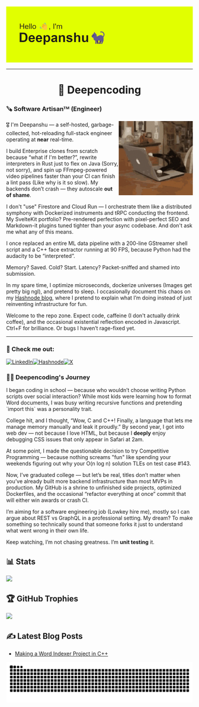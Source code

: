 ![Header](./header.png)

<hr>

<h1 align="center">🤖 Deepencoding</h1>
<h3 align="left">🪚 Software Artisanᵀᴹ (Engineer)</h3>

<img style="padding:'50px'" align="right" width="200" src="/cat.gif" alt="my GIF cat">

🎖️ I'm Deepanshu — a self-hosted, garbage-collected, hot-reloading full-stack engineer operating at **near** real-time.

I build Enterprise clones from scratch because “what if I'm better?”, rewrite interpreters in Rust just to flex on Java (Sorry, not sorry), and spin up FFmpeg-powered video pipelines faster than your CI can finish a lint pass (Like why is it so slow). My backends don’t crash — they autoscale **out of shame**.

I don't "use" Firestore and Cloud Run — I orchestrate them like a distributed symphony with Dockerized instruments and tRPC conducting the frontend. My SvelteKit portfolio? Pre-rendered perfection with pixel-perfect SEO and Markdown-it plugins tuned tighter than your async codebase. And don't ask me what any of this means.

I once replaced an entire ML data pipeline with a 200-line GStreamer shell script and a C++ face extractor running at 90 FPS, because Python had the audacity to be “interpreted”.

Memory? Saved. Cold? Start. Latency? Packet-sniffed and shamed into submission.

In my spare time, I optimize microseconds, dockerize universes (Images get pretty big ngl), and pretend to sleep. I occasionally document this chaos on my <a href="https://deepencoding.hashnode.dev/" target="_blank">Hashnode blog</a>, where I pretend to explain what I’m doing instead of just reinventing infrastructure for fun.

Welcome to the repo zone. Expect code, caffeine (I don't actually drink coffee), and the occasional existential reflection encoded in Javascript. Ctrl+F for brilliance. Or bugs I haven’t rage-fixed yet.

<hr>

<h3 align="left">👀 Check me out:</h3>
<p align="left">

  [![LinkedIn](https://img.shields.io/badge/LinkedIn-0077B5?style=for-the-badge&logo=linkedin&logoColor=white)](https://linkedin.com/in/deepanshu-gautam-33385b144)[![Hashnode](https://img.shields.io/badge/Hashnode-02075d?style=for-the-badge&logo=hashnode&logoColor=white)](https://hashnode.com/@deepencoding)[![X](https://img.shields.io/badge/X.com-14171A?style=for-the-badge&logo=x&logoColor=white)](https://twitter.com/deepencoding)
  
</p>

<summary><h3>👨‍💻 Deepencoding's Journey</h3></summary>
I began coding in school — because who wouldn’t choose writing Python scripts over social interaction? While most kids were learning how to format Word documents, I was busy writing recursive functions and pretending `import this` was a personality trait.

College hit, and I thought, “Wow, C and C++! Finally, a language that lets me manage memory manually and leak it proudly.” By second year, I got into web dev — not because I love HTML, but because I **deeply** enjoy debugging CSS issues that only appear in Safari at 2am.

At some point, I made the questionable decision to try Competitive Programming — because nothing screams "fun" like spending your weekends figuring out why your O(n log n) solution TLEs on test case #143.

Now, I’ve graduated college — but let’s be real, titles don’t matter when you’ve already built more backend infrastructure than most MVPs in production. My GitHub is a shrine to unfinished side projects, optimized Dockerfiles, and the occasional “refactor everything at once” commit that will either win awards or crash CI.

I’m aiming for a software engineering job (Lowkey hire me), mostly so I can argue about REST vs GraphQL in a professional setting. My dream? To make something so technically sound that someone forks it just to understand what went wrong in their own life.

Keep watching, I’m not chasing greatness. I’m **unit testing** it.

## 📊 Stats
![](https://github-readme-stats.vercel.app/api?username=deepencoding&show_icons=true&theme=radical)

## 🏆 GitHub Trophies
![](https://github-profile-trophy.vercel.app/?username=deepencoding&theme=monokai&no-frame=false&no-bg=true&margin-w=4)

## ✍️ Latest Blog Posts
<!-- BLOG-POST-LIST:START -->
- [Making a Word Indexer Project in C++](https://deepencoding.hashnode.dev/word-indexer-project-in-cpp)
<!-- BLOG-POST-LIST:END -->

<picture>
  <source media="(prefers-color-scheme: dark)" srcset="https://raw.githubusercontent.com/deepencoding/deepencoding/output/github-contribution-grid-snake-dark.svg">
  <source media="(prefers-color-scheme: light)" srcset="https://raw.githubusercontent.com/deepencoding/deepencoding/output/github-contribution-grid-snake.svg">
  <img alt="github contribution grid snake animation" src="https://raw.githubusercontent.com/deepencoding/deepencoding/output/github-contribution-grid-snake.svg">
</picture>

